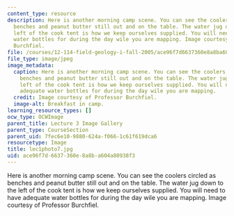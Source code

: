 ```yaml
---
content_type: resource
description: Here is another morning camp scene. You can see the coolers circled as
  benches and peanut butter still out and on the table. The water jug down to the
  left of the cook tent is how we keep ourselves supplied. You will need to have adequate
  water bottles for during the day wile you are mapping. Image courtesy of Professor
  Burchfiel.
file: /courses/12-114-field-geology-i-fall-2005/ace96f7d6637360e8a8ba604a80938f3_lec1photo7.jpg
file_type: image/jpeg
image_metadata:
  caption: Here is another morning camp scene. You can see the coolers circled as
    benches and peanut butter still out and on the table. The water jug down to the
    left of the cook tent is how we keep ourselves supplied. You will need to have
    adequate water bottles for during the day wile you are mapping.
  credit: Image courtesy of Professor Burchfiel.
  image-alt: Breakfast in camp.
learning_resource_types: []
ocw_type: OCWImage
parent_title: Lecture 3 Image Gallery
parent_type: CourseSection
parent_uid: 7fec6e10-9880-624a-f066-1c61f619dca6
resourcetype: Image
title: lec1photo7.jpg
uid: ace96f7d-6637-360e-8a8b-a604a80938f3
---
```

Here is another morning camp scene. You can see the coolers circled as benches and peanut butter still out and on the table. The water jug down to the left of the cook tent is how we keep ourselves supplied. You will need to have adequate water bottles for during the day wile you are mapping. Image courtesy of Professor Burchfiel.

